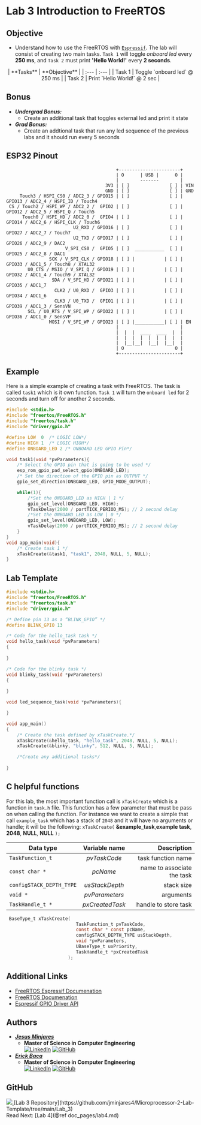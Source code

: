 # Lab 3 Introduction to FreeRTOS

## Objective
* Understand how to use the FreeRTOS with [`Espressif`](https://docs.espressif.com/projects/esp-idf/en/latest/esp32/api-reference/peripherals/gpio.html#). The lab will consist of creating two main tasks. `Task 1` will toggle *onboard led* every **250 ms**, and `Task 2` must print <strong>'Hello World!'</strong> every **2 seconds**.

<div align='center'>
| **Tasks**  | **Objective**             |
| :---   | :---                          |
| Task 1 | Toggle `onboard led` @ 250 ms |
| Task 2 | Print `Hello World!` @ 2 sec  |
</div>

## Bonus 
- ***Undergrad Bonus:***
  * Create an additional task that toggles external led and print it state
- ***Grad Bonus:***
  * Create an addtional task that run any led sequence of the previous labs and it should run every 5 seconds

## ESP32 Pinout
~~~
                                         +-----------------------+
                                         | O      | USB |      O |
                                         |        -------        |
                                     3V3 | [ ]               [ ] | VIN
                                     GND | [ ]               [ ] | GND
     Touch3 / HSPI_CS0 / ADC2_3 / GPIO15 | [ ]               [ ] | GPIO13 / ADC2_4 / HSPI_ID / Touch4
 CS / Touch2 / HSPI_WP / ADC2_2 /  GPIO2 | [ ]               [ ] | GPIO12 / ADC2_5 / HSPI_Q / Touch5
      Touch0 / HSPI_HD / ADC2_0 /  GPIO4 | [ ]               [ ] | GPIO14 / ADC2_6 / HSPI_CLK / Touch6
                         U2_RXD / GPIO16 | [ ]               [ ] | GPIO27 / ADC2_7 / Touch7
                         U2_TXD / GPIO17 | [ ]               [ ] | GPIO26 / ADC2_9 / DAC2
                      V_SPI_CS0 /  GPIO5 | [ ]  ___________  [ ] | GPIO25 / ADC2_8 / DAC1
                SCK / V_SPI_CLK / GPIO18 | [ ] |           | [ ] | GPIO33 / ADC1_5 / Touch8 / XTAL32
        U0_CTS / MSIO / V_SPI_Q / GPIO19 | [ ] |           | [ ] | GPIO32 / ADC1_4 / Touch9 / XTAL32
                 SDA / V_SPI_HD / GPIO21 | [ ] |           | [ ] | GPIO35 / ADC1_7 
                  CLK2 / U0_RXD /  GPIO3 | [ ] |           | [ ] | GPIO34 / ADC1_6 
                  CLK3 / U0_TXD /  GPIO1 | [ ] |           | [ ] | GPIO39 / ADC1_3 / SensVN 
        SCL / U0_RTS / V_SPI_WP / GPIO22 | [ ] |           | [ ] | GPIO36 / ADC1_0 / SensVP 
                MOSI / V_SPI_WP / GPIO23 | [ ] |___________| [ ] | EN 
                                         |                       |
                                         |  |  |  ____  ____  |  |
                                         |  |  |  |  |  |  |  |  |
                                         |  |__|__|  |__|  |__|  |
                                         | O                   O |
                                         +-----------------------+
~~~

## Example
Here is a simple example of creating a task with FreeRTOS. The task is called `task1` which is it own function. `Task 1` will turn the `onboard led` for 2 seconds and turn off for another 2 seconds.
~~~c
#include <stdio.h>
#include "freertos/FreeRTOS.h"
#include "freertos/task.h"
#include "driver/gpio.h"

#define LOW  0  /* LOGIC LOW*/
#define HIGH 1  /* LOGIC HIGH*/
#define ONBOARD_LED 2 /* ONBOARD LED GPIO Pin*/

void task1(void *pvParameters){
    /* Select the GPIO pin that is going to be used */
    esp_rom_gpio_pad_select_gpio(ONBOARD_LED);
    /* Set the direction of the GPIO pin as OUTPUT */
    gpio_set_direction(ONBOARD_LED, GPIO_MODE_OUTPUT);

    while(1){
        /*Set the ONBOARD_LED as HIGH | 1 */
        gpio_set_level(ONBOARD_LED, HIGH);
        vTaskDelay(2000 / portTICK_PERIOD_MS); // 2 second delay
        /*Set the ONBOARD_LED as LOW | 0 */
        gpio_set_level(ONBOARD_LED, LOW);
        vTaskDelay(2000 / portTICK_PERIOD_MS); // 2 second delay
    }
}
void app_main(void){
    /* Create task 1 */
    xTaskCreate(&task1, "task1", 2048, NULL, 5, NULL);
}
~~~

## Lab Template
~~~c
#include <stdio.h>
#include "freertos/FreeRTOS.h"
#include "freertos/task.h"
#include "driver/gpio.h"

/* Define pin 13 as a “BLINK_GPIO” */
#define BLINK_GPIO 13

/* Code for the hello_task task */
void hello_task(void *pvParameters)
{
    
}

/* Code for the blinky task */
void blinky_task(void *pvParameters)
{
    
}

void led_sequence_task(void *pvParameters){

}

void app_main()
{
    /* Create the task defined by xTaskCreate.*/
    xTaskCreate(&hello_task, "hello_task", 2048, NULL, 5, NULL);
    xTaskCreate(&blinky, "blinky", 512, NULL, 5, NULL);

    /*Create any additional tasks*/
    
}
~~~

## C helpful functions

For this lab, the most important function call is `xTaskCreate` which is a function in `task.h` file. This function has a few parameter that must be pass on when calling the function. For instance we want to create a simple that call `example_task` which has a stack of `2048` and it will have no arguments or handle; it will be the following:
`xTaskCreate(` **&example_task**,**example task**, **2048**, **NULL**, **NULL** `);`


| Data type         | Variable name | Description |
|--------------|:-----:|-----------:|
| `TaskFunction_t`          |  *pvTaskCode*     | task function name |
| `const char *`            |  *pcName*         | name to associate the task|
| `configSTACK_DEPTH_TYPE`  | *usStackDepth*    |    stack size       |
| `void *`                  |  *pvParameters*   | arguments  |
| `TaskHandle_t *`          |  *pxCreatedTask*  | handle to store task  |


~~~c 
 BaseType_t xTaskCreate( 
                          TaskFunction_t pvTaskCode,
                          const char * const pcName,
                          configSTACK_DEPTH_TYPE usStackDepth,
                          void *pvParameters,
                          UBaseType_t uxPriority,
                          TaskHandle_t *pxCreatedTask
                       );
~~~

## Additional Links
* [FreeRTOS Espressif Documenation](https://docs.espressif.com/projects/esp-idf/en/latest/esp32/api-reference/system/freertos.html)
* [FreeRTOS Documenation](https://www.freertos.org/a00125.html)
* [Espressif GPIO Driver API](https://docs.espressif.com/projects/esp-idf/en/latest/esp32/api-reference/peripherals/gpio.html#)

## Authors
* [***Jesus Minjares***](https://github.com/jminjares4)
  * **Master of Science in Computer Engineering** <br>
    [![LinkedIn](https://img.shields.io/badge/LinkedIn-0077B5?style=for-the-badge&logo=linkedin&logoColor=white&style=flat)](https://www.linkedin.com/in/jesusminjares/) [![GitHub](https://img.shields.io/badge/GitHub-100000?style=for-the-badge&logo=github&logoColor=white&style=flat)](https://github.com/jminjares4)
* [***Erick Baca***](https://github.com/eabaca2419)
  * **Master of Science in Computer Engineering** <br>
    [![LinkedIn](https://img.shields.io/badge/LinkedIn-0077B5?style=for-the-badge&logo=linkedin&logoColor=white&style=flat)](https://www.linkedin.com/in/erick-baca/) [![GitHub](https://img.shields.io/badge/GitHub-100000?style=for-the-badge&logo=github&logoColor=white&style=flat)](https://github.com/eabaca2419)

## GitHub
<div align='left'>
 <a href="https://github.com/jminjares4/Microprocessor-2-Lab-Template/tree/main/Lab_3">
 <img src="github.png">
 </a>
[Lab 3 Repository](https://github.com/jminjares4/Microprocessor-2-Lab-Template/tree/main/Lab_3)
</div>

<span class="next_section_button">
Read Next: [Lab 4](@ref doc_pages/lab4.md)
</span>